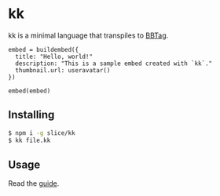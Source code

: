 # kk

kk is a minimal language that transpiles to [BBTag].

```
embed = buildembed({
  title: "Hello, world!"
  description: "This is a sample embed created with `kk`."
  thumbnail.url: useravatar()
})

embed(embed)
```

## Installing

```bash
$ npm i -g slice/kk
$ kk file.kk
```

## Usage

Read the [guide](/GUIDE.md).

[BBTag]: https://blargbot.xyz/tags#set
